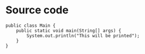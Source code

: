 # Source code 
```
public class Main {
    public static void main(String[] args) {
        System.out.println("This will be printed");
    }
}
```

